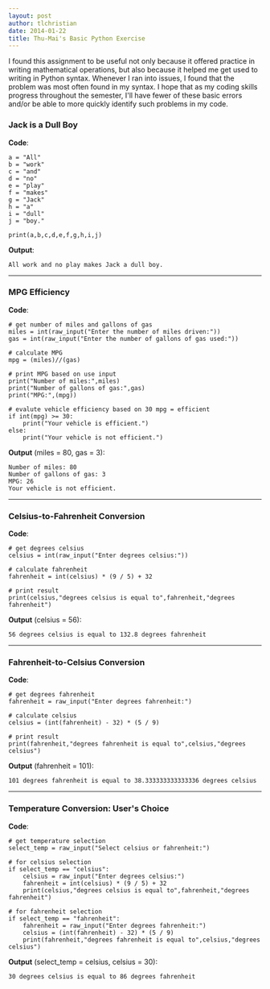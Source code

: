 ```yaml
---
layout: post
author: tlchristian
date: 2014-01-22
title: Thu-Mai's Basic Python Exercise
---
```


I found this assignment to be useful not only because it offered practice in writing mathematical operations, but also because it helped me get used to writing in Python syntax.  Whenever I ran into issues, I found that the problem was most often found in my syntax. I hope that as my coding skills progress throughout the semester, I'll have fewer of these basic errors and/or be able to more quickly identify such problems in my code.

### Jack is a Dull Boy

**Code**:

```
a = "All"
b = "work"
c = "and"
d = "no"
e = "play"
f = "makes"
g = "Jack"
h = "a"
i = "dull"
j = "boy."

print(a,b,c,d,e,f,g,h,i,j)

```

**Output**:

```
All work and no play makes Jack a dull boy.

```

***

### MPG Efficiency
**Code**:

```
# get number of miles and gallons of gas
miles = int(raw_input("Enter the number of miles driven:"))
gas = int(raw_input("Enter the number of gallons of gas used:"))

# calculate MPG
mpg = (miles)//(gas)

# print MPG based on use input
print("Number of miles:",miles)
print("Number of gallons of gas:",gas)
print("MPG:",(mpg))

# evalute vehicle efficiency based on 30 mpg = efficient
if int(mpg) >= 30:
    print("Your vehicle is efficient.")
else:
    print("Your vehicle is not efficient.")
```

**Output** (miles = 80, gas = 3):

```
Number of miles: 80
Number of gallons of gas: 3
MPG: 26
Your vehicle is not efficient.
```

***

### Celsius-to-Fahrenheit Conversion
**Code**:

```
# get degrees celsius
celsius = int(raw_input("Enter degrees celsius:"))
 
# calculate fahrenheit
fahrenheit = int(celsius) * (9 / 5) + 32

# print result
print(celsius,"degrees celsius is equal to",fahrenheit,"degrees fahrenheit")
```

**Output** (celsius = 56):

```
56 degrees celsius is equal to 132.8 degrees fahrenheit
```

***

### Fahrenheit-to-Celsius Conversion
**Code**:

```
# get degrees fahrenheit
fahrenheit = raw_input("Enter degrees fahrenheit:")

# calculate celsius
celsius = (int(fahrenheit) - 32) * (5 / 9)

# print result
print(fahrenheit,"degrees fahrenheit is equal to",celsius,"degrees celsius")
```

**Output** (fahrenheit = 101):

```
101 degrees fahrenheit is equal to 38.333333333333336 degrees celsius
```

***

### Temperature Conversion: User's Choice
**Code**:

```
# get temperature selection
select_temp = raw_input("Select celsius or fahrenheit:")

# for celsius selection
if select_temp == "celsius":
    celsius = raw_input("Enter degrees celsius:")
    fahrenheit = int(celsius) * (9 / 5) + 32
    print(celsius,"degrees celsius is equal to",fahrenheit,"degrees fahrenheit")

# for fahrenheit selection
if select_temp == "fahrenheit":   
    fahrenheit = raw_input("Enter degrees fahrenheit:")
    celsius = (int(fahrenheit) - 32) * (5 / 9)
    print(fahrenheit,"degrees fahrenheit is equal to",celsius,"degrees celsius")

```

**Output** (select_temp = celsius, celsius = 30):
```
30 degrees celsius is equal to 86 degrees fahrenheit
```
